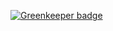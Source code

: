 
[![Greenkeeper badge](https://badges.greenkeeper.io/DevJoseWeb/Angular7SpringBo.svg)](https://greenkeeper.io/)
